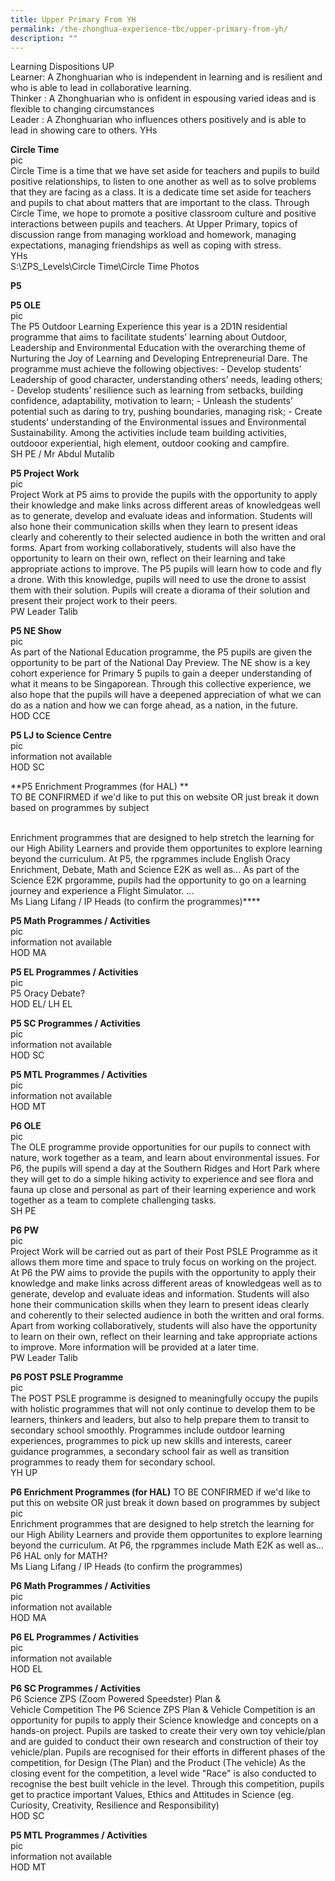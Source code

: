 ```yaml
---
title: Upper Primary From YH
permalink: /the-zhonghua-experience-tbc/upper-primary-from-yh/
description: ""
---
```

Learning Dispositions UP
<br>Learner: A Zhonghuarian who is independent in learning and is resilient and who is able to lead in collaborative learning.
<br>Thinker : A Zhonghuarian who is onfident in espousing varied ideas and is flexible to changing circumstances
<br>Leader : A Zhonghuarian who influences others positively and is able to lead in showing care to others.
YHs

**Circle Time**
<br>pic
<br>Circle Time is a time that we have set aside for teachers and pupils to build positive relationships, to listen to one another as well as to solve problems that they are facing as a class. It is a dedicate time set aside for teachers and pupils to chat about matters that are important to the class. Through Circle Time, we hope to promote a positive classroom culture and positive interactions between pupils and teachers. At Upper Primary, topics of discussion range from managing workload and homework, managing expectations, managing friendships as well as coping with stress.
<br>YHs
<br>S:\\ZPS\_Levels\\Circle Time\\Circle Time Photos

**P5**

**P5 OLE**
<br>pic
<br>The P5 Outdoor Learning Experience this year is a 2D1N residential programme that aims to facilitate students’ learning about Outdoor, Leadership and Environmental Education with the overarching theme of Nurturing the Joy of Learning and Developing Entrepreneurial Dare. The programme must achieve the following objectives: - Develop students’ Leadership of good character, understanding others’ needs, leading others; - Develop students’ resilience such as learning from setbacks, building confidence, adaptability, motivation to learn; - Unleash the students’ potential such as daring to try, pushing boundaries, managing risk; - Create students’ understanding of the Environmental issues and Environmental Sustainability. Among the activities include team building activities, outdooor experiential, high element, outdoor cooking and campfire.
<br>SH PE / Mr Abdul Mutalib

**P5 Project Work**
<br>pic
<br>Project Work at P5 aims to provide the pupils with the opportunity to apply their knowledge and make links across different areas of knowledgeas well as to generate, develop and evaluate ideas and information. Students will also hone their communication skills when they learn to present ideas clearly and coherently to their selected audience in both the written and oral forms. Apart from working collaboratively, students will also have the opportunity to learn on their own, reflect on their learning and take appropriate actions to improve. The P5 pupils will learn how to code and fly a drone. With this knowledge, pupils will need to use the drone to assist them with their solution. Pupils will create a diorama of their solution and present their project work to their peers.
<br>PW Leader Talib

**P5 NE Show**
<br>pic
<br>As part of the National Education programme, the P5 pupils are given the opportunity to be part of the National Day Preview. The NE show is a key cohort experience for Primary 5 pupils to gain a deeper understanding of what it means to be Singaporean. Through this collective experience, we also hope that the pupils will have a deepened appreciation of what we can do as a nation and how we can forge ahead, as a nation, in the future.
<br>HOD CCE

**P5 LJ to Science Centre**
<br>pic
<br>information not available
<br>HOD SC

**P5 Enrichment Programmes (for HAL) **
<br>TO BE CONFIRMED if we'd like to put this on website OR just break it down based on programmes by subject

<br>Enrichment programmes that are designed to help stretch the learning for our High Ability Learners and provide them opportunites to explore learning beyond the curriculum. At P5, the rpgrammes include English Oracy Enrichment, Debate, Math and Science E2K as well as... As part of the Science E2K prgoramme, pupils had the opportunity to go on a learning journey and experience a Flight Simulator. ...
<br>Ms Liang Lifang / IP Heads (to confirm the programmes)****

**P5 Math Programmes / Activities**
<br>pic
<br>information not available
<br>HOD MA

**P5 EL Programmes / Activities**
<br>pic
<br>P5 Oracy Debate?
<br>HOD EL/ LH EL

**P5 SC Programmes / Activities**
<br>pic
<br>information not available
<br>HOD SC

**P5 MTL Programmes / Activities**
<br>pic
<br>information not available
<br>HOD MT

**P6 OLE**
<br>pic
<br>The OLE programme provide opportunities for our pupils to connect with nature, work together as a team, and learn about environmental issues. For P6, the pupils will spend a day at the Southern Ridges and Hort Park where they will get to do a simple hiking activity to experience and see flora and fauna up close and personal as part of their learning experience and work together as a team to complete challenging tasks.
<br>SH PE

**P6 PW**
<br>pic
<br>Project Work will be carried out as part of their Post PSLE Programme as it allows them more time and space to truly focus on working on the project. At P6 the PW aims to provide the pupils with the opportunity to apply their knowledge and make links across different areas of knowledgeas well as to generate, develop and evaluate ideas and information. Students will also hone their communication skills when they learn to present ideas clearly and coherently to their selected audience in both the written and oral forms. Apart from working collaboratively, students will also have the opportunity to learn on their own, reflect on their learning and take appropriate actions to improve. More information will be provided at a later time.
<br>PW Leader Talib

**P6 POST PSLE Programme**
<br>pic
<br>The POST PSLE programme is designed to meaningfully occupy the pupils with holistic programmes that will not only continue to develop them to be learners, thinkers and leaders, but also to help prepare them to transit to secondary school smoothly. Programmes include outdoor learning experiences, programmes to pick up new skills and interests, career guidance programmes, a secondary school fair as well as transition programmes to ready them for secondary school.
<br>YH UP

**P6 Enrichment Programmes (for HAL)** TO BE CONFIRMED if we'd like to put this on website OR just break it down based on programmes by subject
<br>pic
<br>Enrichment programmes that are designed to help stretch the learning for our High Ability Learners and provide them opportunites to explore learning beyond the curriculum. At P6, the rpgrammes include Math E2K as well as... P6 HAL only for MATH?
<br>Ms Liang Lifang / IP Heads (to confirm the programmes)

**P6 Math Programmes / Activities**
<br>pic
<br>information not available
<br>HOD MA

**P6 EL Programmes / Activities**
<br>pic
<br>information not available
<br>HOD EL

**P6 SC Programmes / Activities**
<br>P6 Science ZPS (Zoom Powered Speedster) Plan &amp; <br>Vehicle Competition The P6 Science ZPS Plan &amp; Vehicle Competition is an opportunity for pupils to apply their Science knowledge and concepts on a hands-on project. Pupils are tasked to create their very own toy vehicle/plan and are guided to conduct their own research and construction of their toy vehicle/plan. Pupils are recognised for their efforts in different phases of the competition, for Design (The Plan) and the Product (The vehicle) As the closing event for the competition, a level wide "Race" is also conducted to recognise the best built vehicle in the level. Through this competition, pupils get to practice important Values, Ethics and Attitudes in Science (eg. Curiosity, Creativity, Resilience and Responsibility)
<br>HOD SC

**P5 MTL Programmes / Activities**
<br>pic
<br>information not available
<br>HOD MT